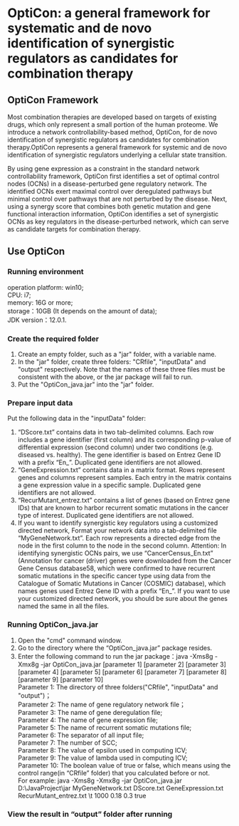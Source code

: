 # OptiCon: a general framework for systematic and de novo identification of synergistic regulators as candidates for combination therapy
## OptiCon Framework
Most combination therapies are developed based on targets of existing drugs, which only represent a small portion of the human proteome. We introduce a network controllability-based method, OptiCon, for de novo identification of synergistic regulators as candidates for combination therapy.OptiCon represents a general framework for systemic and de novo identification of synergistic regulators underlying a cellular state transition.

By using gene expression as a constraint in the standard network controllability framework, OptiCon first identifies a set of optimal control nodes (OCNs) in a disease-perturbed gene regulatory network. The identified OCNs exert maximal control over deregulated pathways but minimal control over pathways that are not perturbed by the disease. Next, using a synergy score that combines both genetic mutation and gene functional interaction information, OptiCon identifies a set of synergistic OCNs as key regulators in the disease-perturbed network, which can serve as candidate targets for combination therapy.
## Use OptiCon
### Running environment
operation platform: win10;  
CPU: i7;  
memory: 16G or more;  
storage：10GB (It depends on the amount of data);  
JDK version：12.0.1.
### Create the required folder
1. Create an empty folder, such as a "jar" folder, with a variable name.  
2. In the "jar" folder, create three folders: "CRfile", "inputData" and "output" respectively. Note that the names of these three files must be consistent with the above, or the jar package will fail to run.  
3. Put the "OptiCon_java.jar" into the "jar" folder.
### Prepare input data
Put the following data in the "inputData" folder:  
1. “DScore.txt” contains data in two tab-delimited columns. Each row includes a gene identifier (first column) and its corresponding p-value of differential expression (second column) under two conditions (e.g. diseased vs. healthy). The gene identifier is based on Entrez Gene ID with a prefix “En_”. Duplicated gene identifiers are not allowed.  
2. “GeneExpression.txt” contains data in a matrix format. Rows represent genes and columns represent samples. Each entry in the matrix contains a gene expression value in a specific sample. Duplicated gene identifiers are not allowed.   
3.  “RecurMutant_entrez.txt” contains a list of genes (based on Entrez gene IDs) that are known to harbor recurrent somatic mutations in the cancer type of interest. Duplicated gene identifiers are not allowed.  
4.  If you want to identify synergistic key regulators using a customized directed network, Format your network data into a tab-delimited file “MyGeneNetwork.txt”. Each row represents a directed edge from the node in the first column to the node in the second column. Attention: In identifying synergistic OCNs pairs, we use “CancerCensus_En.txt” (Annotation for cancer (driver) genes were downloaded from the Cancer Gene Census database58, which were confirmed to have recurrent somatic mutations in the specific cancer type using data from the Catalogue of Somatic Mutations in Cancer (COSMIC) database), which names genes used Entrez Gene ID with a prefix “En_”. If you want to use your customized directed network, you should be sure about the genes named the same in all the files.  
### Running OptiCon_java.jar
1. Open the "cmd" command window.  
2. Go to the directory where the “OptiCon_java.jar” package resides.  
3. Enter the following command to run the jar package：java -Xms8g -Xmx8g -jar OptiCon_java.jar [parameter 1] [parameter 2] [parameter 3] [parameter 4] [parameter 5] [parameter 6] [parameter 7] [parameter 8] [parameter 9] [parameter 10]  
  Parameter 1: The directory of three folders("CRfile", "inputData" and "output")；  
  Parameter 2: The name of gene regulatory network file；  
  Parameter 3: The name of gene deregulation file;  
  Parameter 4: The name of gene expression file;  
  Parameter 5: The name of recurrent somatic mutations file;  
  Parameter 6: The separator of all input file;  
  Parameter 7: The number of SCC;  
  Parameter 8: The value of epsilon used in computing ICV;  
  Parameter 9: The value of lambda used in computing ICV;  
  Parameter 10: The boolean value of true or false, which means using the control range(in “CRfile” folder) that you calculated before or not.  
For example: java -Xms8g -Xmx8g -jar OptiCon_java.jar D:\JavaProject\jar MyGeneNetwork.txt DScore.txt GeneExpression.txt RecurMutant_entrez.txt \t 1000 0.18 0.3 true 
### View the result in “output” folder after running
